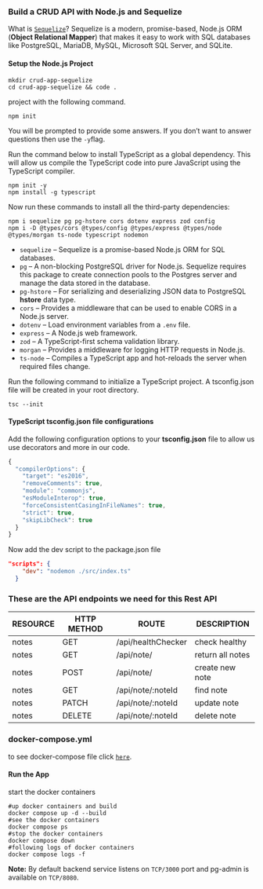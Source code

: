 ### Build a CRUD API with Node.js and Sequelize

What is [`Sequelize`](https://sequelize.org/)? Sequelize is a modern, promise-based, Node.js ORM (**Object Relational Mapper**) that makes it easy to work with SQL databases like PostgreSQL, MariaDB, MySQL, Microsoft SQL Server, and SQLite.

#### Setup the Node.js Project

```shell
mkdir crud-app-sequelize
cd crud-app-sequelize && code .
```

project with the following command.

```shell
npm init
```

You will be prompted to provide some answers. If you don’t want to answer questions then use the `-y`flag.

Run the command below to install TypeScript as a global dependency. This will allow us compile the TypeScript code into pure JavaScript using the TypeScript compiler.

```shell
npm init -y  
npm install -g typescript
```

Now run these commands to install all the third-party dependencies:

```shell
npm i sequelize pg pg-hstore cors dotenv express zod config 
npm i -D @types/cors @types/config @types/express @types/node @types/morgan ts-node typescript nodemon
```

- `sequelize` – Sequelize is a promise-based Node.js ORM for SQL databases.
- `pg` – A non-blocking PostgreSQL driver for Node.js. Sequelize requires this package to create connection pools to the Postgres server and manage the data stored in the database.
- `pg-hstore` – For serializing and deserializing JSON data to PostgreSQL **hstore** data type.
- `cors` – Provides a middleware that can be used to enable CORS in a Node.js server.
- `dotenv` – Load environment variables from a `.env` file.
- `express` – A Node.js web framework.
- `zod` – A TypeScript-first schema validation library.
- `morgan` – Provides a middleware for logging HTTP requests in Node.js.
- `ts-node` – Compiles a TypeScript app and hot-reloads the server when required files change.

Run the following command to initialize a TypeScript project. A tsconfig.json file will be created in your root directory.

```shell
tsc --init
```

#### TypeScript tsconfig.json file configurations

Add the following configuration options to your **tsconfig.json** file to allow us use decorators and more in our code.

```typescript
{
  "compilerOptions": {
    "target": "es2016",
    "removeComments": true,  
    "module": "commonjs",
    "esModuleInterop": true,
    "forceConsistentCasingInFileNames": true,
    "strict": true,
    "skipLibCheck": true
  }
}
```

Now add the dev script to the package.json file

```json
"scripts": {
    "dev": "nodemon ./src/index.ts"
  }
```

### These are the API endpoints we need for this Rest API

| RESOURCE | HTTP METHOD | ROUTE              | DESCRIPTION      |
| -------- | ----------- | ------------------ | ---------------- |
| notes    | GET         | /api/healthChecker | check healthy    |
| notes    | GET         | /api/note/         | return all notes |
| notes    | POST        | /api/note/         | create new note  |
| notes    | GET         | /api/note/:noteId  | find note        |
| notes    | PATCH       | /api/note/:noteId  | update note      |
| notes    | DELETE      | /api/note/:noteId  | delete note      |

### docker-compose.yml

 to see docker-compose file click [`here`](https://github.com/azita-abdollahi/crud-api-sequelize/blob/master/docker-compose.yml).

#### Run the App

 start the docker containers

```
#up docker containers and build
docker compose up -d --build  
#see the docker containers  
docker compose ps  
#stop the docker containers  
docker compose down  
#following logs of docker containers  
docker compose logs -f
```

**Note:** By default backend service listens on `TCP/3000` port and pg-admin is available on `TCP/8080`.
